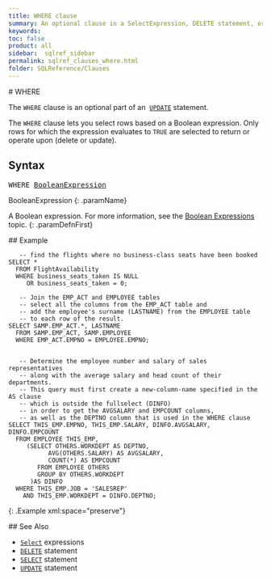 ```yaml
---
title: WHERE clause
summary: An optional clause in a SelectExpression, DELETE statement, or UPDATE statement that lets you select rows based on a Boolean expression.
keywords:
toc: false
product: all
sidebar:  sqlref_sidebar
permalink: sqlref_clauses_where.html
folder: SQLReference/Clauses
---
```

<section>
<div class="TopicContent" data-swiftype-index="true" markdown="1">
# WHERE

The `WHERE` clause is an optional part of an  &nbsp;[`UPDATE`](sqlref_statements_update.html) statement.

The `WHERE` clause lets you select rows based on a Boolean expression.
Only rows for which the expression evaluates to `TRUE` are selected to
return or operate upon (delete or update).

## Syntax

<div class="fcnWrapperWide"><pre class="FcnSyntax">
WHERE <a href="https://doc.splicemachine.com/sqlref_expressions_boolean.html">BooleanExpression</a></pre>

</div>
<div class="paramList" markdown="1">
BooleanExpression
{: .paramName}

A Boolean expression. For more information, see the [Boolean
Expressions](sqlref_expressions_boolean.html) topic.
{: .paramDefnFirst}

</div>
## Example

<div class="preWrapperWide" markdown="1">

       -- find the flights where no business-class seats have been booked
    SELECT *
      FROM FlightAvailability
      WHERE business_seats_taken IS NULL
         OR business_seats_taken = 0;

       -- Join the EMP_ACT and EMPLOYEE tables
       -- select all the columns from the EMP_ACT table and
       -- add the employee's surname (LASTNAME) from the EMPLOYEE table
       -- to each row of the result.
    SELECT SAMP.EMP_ACT.*, LASTNAME
      FROM SAMP.EMP_ACT, SAMP.EMPLOYEE
      WHERE EMP_ACT.EMPNO = EMPLOYEE.EMPNO;


       -- Determine the employee number and salary of sales representatives
       -- along with the average salary and head count of their departments.
       -- This query must first create a new-column-name specified in the AS clause
       -- which is outside the fullselect (DINFO)
       -- in order to get the AVGSALARY and EMPCOUNT columns,
       -- as well as the DEPTNO column that is used in the WHERE clause
    SELECT THIS_EMP.EMPNO, THIS_EMP.SALARY, DINFO.AVGSALARY, DINFO.EMPCOUNT
      FROM EMPLOYEE THIS_EMP,
         (SELECT OTHERS.WORKDEPT AS DEPTNO,
               AVG(OTHERS.SALARY) AS AVGSALARY,
               COUNT(*) AS EMPCOUNT
            FROM EMPLOYEE OTHERS
            GROUP BY OTHERS.WORKDEPT
          )AS DINFO
      WHERE THIS_EMP.JOB = 'SALESREP'
        AND THIS_EMP.WORKDEPT = DINFO.DEPTNO;
{: .Example xml:space="preserve"}

</div>
## See Also

* [`Select`](sqlref_expressions_select.html) expressions
* [`DELETE`](sqlref_statements_delete.html) statement
* [`SELECT`](sqlref_expressions_select.html) statement
* [`UPDATE`](sqlref_statements_update.html) statement

</div>
</section>
